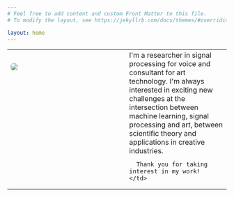```yaml
---
# Feel free to add content and custom Front Matter to this file.
# To modify the layout, see https://jekyllrb.com/docs/themes/#overriding-theme-defaults

layout: home
---
```


<table style="border:none;">
  <tr style="border:none;">
    <td style="border:none;">
      <div style="width:256px;height:256px;">
        <img src="/assets/bous_square.jpg" style="border-radius:30%"/>
      </div>
    </td>
    <td style="border:none;">
      I'm a researcher in signal processing for voice
      and consultant for art technology.
      I'm always interested in exciting new challenges at the intersection
      between machine learning, signal processing and art,
      between scientific theory and applications in creative industries.

      Thank you for taking interest in my work!
    </td>
  </tr>
</table>

